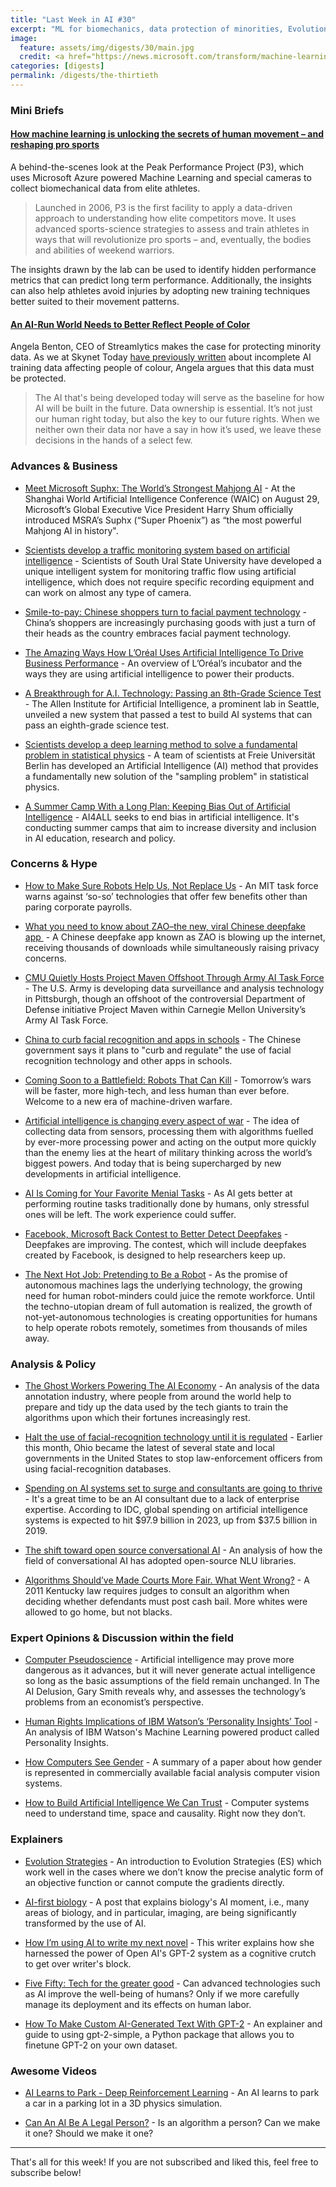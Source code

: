 ```yaml
---
title: "Last Week in AI #30"
excerpt: "ML for biomechanics, data protection of minorities, Evolution Strategies and more!"
image: 
  feature: assets/img/digests/30/main.jpg
  credit: <a href="https://news.microsoft.com/transform/machine-learning-unlocking-secrets-human-movement-reshaping-pro-sports/"> Bill Briggs / Microsoft News</a>
categories: [digests]
permalink: /digests/the-thirtieth
---
```


### Mini Briefs

#### [How machine learning is unlocking the secrets of human movement – and reshaping pro sports](https://news.microsoft.com/transform/machine-learning-unlocking-secrets-human-movement-reshaping-pro-sports/)

A behind-the-scenes look at the Peak Performance Project (P3), which uses Microsoft Azure powered Machine Learning and special cameras to collect biomechanical data from elite athletes.  

> Launched in 2006, P3 is the first facility to apply a data-driven approach to understanding how elite competitors move. It uses advanced sports-science strategies to assess and train athletes in ways that will revolutionize pro sports – and, eventually, the bodies and abilities of weekend warriors.

The insights drawn by the lab can be used to identify hidden performance metrics that can predict long term performance. Additionally, the insights can also help athletes avoid injuries by adopting new training techniques better suited to their movement patterns.  

#### [An AI-Run World Needs to Better Reflect People of Color](https://www.wired.com/story/an-ai-run-world-needs-to-better-reflect-people-of-color/)

Angela Benton, CEO of Streamlytics makes the case for protecting minority data. As we at Skynet Today [have previously written](https://www.skynettoday.com/briefs/face-recog/) about incomplete AI training data affecting people of colour, Angela argues that this data must be protected. 

> The AI that's being developed today will serve as the baseline for how AI will be built in the future. Data ownership is essential. It’s not just our human right today, but also the key to our future rights. When we neither own their data nor have a say in how it’s used, we leave these decisions in the hands of a select few.

### Advances & Business

* [Meet Microsoft Suphx: The World’s Strongest Mahjong AI](https://medium.com/syncedreview/meet-microsoft-suphx-the-worlds-strongest-mahjong-ai-a0b0a63eb871) - At the Shanghai World Artificial Intelligence Conference (WAIC) on August 29, Microsoft’s Global Executive Vice President Harry Shum officially introduced MSRA’s Suphx (“Super Phoenix”) as “the most powerful Mahjong AI in history".

* [Scientists develop a traffic monitoring system based on artificial intelligence](https://techxplore.com/news/2019-08-scientists-traffic-based-artificial-intelligence.html) - Scientists of South Ural State University have developed a unique intelligent system for monitoring traffic flow using artificial intelligence, which does not require specific recording equipment and can work on almost any type of camera.

* [Smile-to-pay: Chinese shoppers turn to facial payment technology](https://www.theguardian.com/world/2019/sep/04/smile-to-pay-chinese-shoppers-turn-to-facial-payment-technology) - China’s shoppers are increasingly purchasing goods with just a turn of their heads as the country embraces facial payment technology.

* [The Amazing Ways How L’Oréal Uses Artificial Intelligence To Drive Business Performance](https://www.forbes.com/sites/bernardmarr/2019/09/06/the-amazing-ways-how-loral-uses-artificial-intelligence-to-drive-business-performance/) - An overview of L’Oréal’s incubator and the ways they are using artificial intelligence to power their products. 

* [A Breakthrough for A.I. Technology: Passing an 8th-Grade Science Test](https://www.nytimes.com/2019/09/04/technology/artificial-intelligence-aristo-passed-test.html) - The Allen Institute for Artificial Intelligence, a prominent lab in Seattle, unveiled a new system that passed a test to build AI systems that can pass an eighth-grade science test.  

* [Scientists develop a deep learning method to solve a fundamental problem in statistical physics](https://phys.org/news/2019-09-scientists-deep-method-fundamental-problem.html) - A team of scientists at Freie Universität Berlin has developed an Artificial Intelligence (AI) method that provides a fundamentally new solution of the "sampling problem" in statistical physics.  

* [A Summer Camp With a Long Plan: Keeping Bias Out of Artificial Intelligence](https://www.edweek.org/ew/articles/2019/08/28/a-summer-camp-with-a-long-plan.html) - AI4ALL seeks to end bias in artificial intelligence. It's conducting summer camps that aim to increase diversity and inclusion in AI education, research and policy.
  
### Concerns & Hype

* [How to Make Sure Robots Help Us, Not Replace Us](https://www.bloomberg.com/news/articles/2019-09-04/how-to-make-sure-robots-help-us-not-replace-us) - An MIT task force warns against ‘so-so’ technologies that offer few benefits other than paring corporate payrolls.

* [What you need to know about ZAO–the new, viral Chinese deepfake app ](https://www.dailydot.com/unclick/chinese-deepfake-app-zao/) - A Chinese deepfake app known as ZAO is blowing up the internet, receiving thousands of downloads while simultaneously raising privacy concerns.

* [CMU Quietly Hosts Project Maven Offshoot Through Army AI Task Force](https://wesa.org/post/cmu-quietly-hosts-project-maven-offshoot-through-army-ai-task-force) - The U.S. Army is developing data surveillance and analysis technology in Pittsburgh, though an offshoot of the controversial Department of Defense initiative Project Maven within Carnegie Mellon University’s Army AI Task Force.  

* [China to curb facial recognition and apps in schools](https://www.bbc.com/news/world-asia-49608459) - The Chinese government says it plans to "curb and regulate" the use of facial recognition technology and other apps in schools.  

* [Coming Soon to a Battlefield: Robots That Can Kill](https://www.theatlantic.com/technology/archive/2019/09/killer-robots-and-new-era-machine-driven-warfare/597130/) - Tomorrow’s wars will be faster, more high-tech, and less human than ever before. Welcome to a new era of machine-driven warfare.

* [Artificial intelligence is changing every aspect of war](https://www.economist.com/science-and-technology/2019/09/07/artificial-intelligence-is-changing-every-aspect-of-war) - The idea of collecting data from sensors, processing them with algorithms fuelled by ever-more processing power and acting on the output more quickly than the enemy lies at the heart of military thinking across the world’s biggest powers. And today that is being supercharged by new developments in artificial intelligence.

* [AI Is Coming for Your Favorite Menial Tasks](https://www.theatlantic.com/ideas/archive/2019/09/artificial-intelligence-will-make-your-job-even-harder/597625/) - As AI gets better at performing routine tasks traditionally done by humans, only stressful ones will be left. The work experience could suffer.

* [Facebook, Microsoft Back Contest to Better Detect Deepfakes](https://www.wired.com/story/facebook-microsoft-contest-better-detect-deepfakes/) - Deepfakes are improving. The contest, which will include deepfakes created by Facebook, is designed to help researchers keep up.

* [The Next Hot Job: Pretending to Be a Robot](https://www.wsj.com/articles/the-next-hot-job-pretending-to-be-a-robot-11567224001) - As the promise of autonomous machines lags the underlying technology, the growing need for human robot-minders could juice the remote workforce. Until the techno-utopian dream of full automation is realized, the growth of not-yet-autonomous technologies is creating opportunities for humans to help operate robots remotely, sometimes from thousands of miles away.

### Analysis & Policy

* [The Ghost Workers Powering The AI Economy](https://www.forbes.com/sites/adigaskell/2019/09/02/the-ghost-workers-powering-the-ai-economy/) - An analysis of the data annotation industry, where people from around the world help to prepare and tidy up the data used by the tech giants to train the algorithms upon which their fortunes increasingly rest.

* [Halt the use of facial-recognition technology until it is regulated](https://www.nature.com/articles/d41586-019-02514-7) - Earlier this month, Ohio became the latest of several state and local governments in the United States to stop law-enforcement officers from using facial-recognition databases.
  
* [Spending on AI systems set to surge and consultants are going to thrive](https://www.zdnet.com/article/spending-on-ai-systems-set-to-surge-and-consultants-are-going-to-thrive/) - It's a great time to be an AI consultant due to a lack of enterprise expertise. According to IDC, global spending on artificial intelligence systems is expected to hit $97.9 billion in 2023, up from $37.5 billion in 2019.

* [The shift toward open source conversational AI](https://venturebeat.com/2019/08/31/the-shift-toward-open-source-conversational-ai/) - An analysis of how the field of conversational AI has adopted open-source NLU libraries.

* [Algorithms Should’ve Made Courts More Fair. What Went Wrong?](https://www.wired.com/story/algorithms-shouldve-made-courts-more-fair-what-went-wrong/) - A 2011 Kentucky law requires judges to consult an algorithm when deciding whether defendants must post cash bail. More whites were allowed to go home, but not blacks.
  
### Expert Opinions & Discussion within the field

* [Computer Pseudoscience](https://www.city-journal.org/danger-of-artificial-intelligence) - Artificial intelligence may prove more dangerous as it advances, but it will never generate actual intelligence so long as the basic assumptions of the field remain unchanged. In The AI Delusion, Gary Smith reveals why, and assesses the technology’s problems from an economist’s perspective.

* [Human Rights Implications of IBM Watson’s ‘Personality Insights’ Tool](https://medium.com/taraaz/https-medium-com-taraaz-human-rights-implications-of-ibm-watsons-personality-insights-942413e81117) - An analysis of IBM Watson's Machine Learning powered product called Personality Insights.
  
* [How Computers See Gender](https://medium.com/@morganklausscheuerman/how-computers-see-gender-7407c81b4015) - A summary of a paper about how gender is represented in commercially available facial analysis computer vision systems.

* [How to Build Artificial Intelligence We Can Trust](https://www.nytimes.com/2019/09/06/opinion/ai-explainability.html) - Computer systems need to understand time, space and causality. Right now they don’t.
  
### Explainers

* [Evolution Strategies](https://lilianweng.github.io/2019/09/05/evolution-strategies.html) - An introduction to Evolution Strategies (ES) which work well in the cases where we don’t know the precise analytic form of an objective function or cannot compute the gradients directly.
  
* [AI-first biology](https://www.nathanbenaich.com/blog/ai-first-biology) - A post that explains biology's AI moment, i.e., many areas of biology, and in particular, imaging, are being significantly transformed by the use of AI.

* [How I’m using AI to write my next novel](https://www.vox.com/future-perfect/2019/8/30/20840194/ai-art-fiction-writing-language-gpt-2) - This writer explains how she harnessed the power of Open AI's GPT-2 system as a cognitive crutch to get over writer's block.

* [Five Fifty: Tech for the greater good](https://www.mckinsey.com/featured-insights/future-of-work/five-fifty-tech-for-the-greater-good) - Can advanced technologies such as AI improve the well-being of humans? Only if we more carefully manage its deployment and its effects on human labor.

* [How To Make Custom AI-Generated Text With GPT-2](https://minimaxir.com/2019/09/howto-gpt2/) - An explainer and guide to using gpt-2-simple, a Python package that allows you to finetune GPT-2 on your own dataset.

### Awesome Videos

* [AI Learns to Park - Deep Reinforcement Learning](https://www.youtube.com/watch?v=VMp6pq6_QjI) - An AI learns to park a car in a parking lot in a 3D physics simulation.  

* [Can An AI Be A Legal Person?](https://www.youtube.com/watch?v=bVjXIpDuJdg) - Is an algorithm a person? Can we make it one? Should we make it one?  
  
<hr>

That's all for this week! If you are not subscribed and liked this, feel free to subscribe below!

